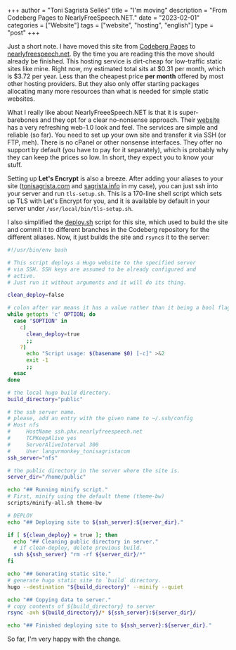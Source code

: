 +++
author = "Toni Sagristà Sellés"
title = "I'm moving"
description = "From Codeberg Pages to NearlyFreeSpeech.NET."
date = "2023-02-01"
categories = ["Website"]
tags = ["website", "hosting", "english"]
type = "post"
+++

Just a short note. I have moved this site from [Codeberg Pages](/blog/2022/codeberg-setup/) to [nearlyfreespeech.net](https://nearlyfreespeech.net). By the time you are reading this the move should already be finished. This hosting service is dirt-cheap for low-traffic static sites like mine. Right now, my estimated total sits at $0.31 per month, which is $3.72 per year. Less than the cheapest price **per month** offered by most other hosting providers. But they also only offer starting packages allocating many more resources than what is needed for simple static websites.

What I really like about NearlyFreeeSpeech.NET is that it is super-barebones and they opt for a clear no-nonsense approach. Their [website](https://nearlyfreespeech.net) has a very refreshing web-1.0 look and feel. The services are simple and reliable (so far). You need to set up your own site and transfer it via SSH (or FTP, meh). There is no cPanel or other nonsense interfaces. They offer no support by default (you have to pay for it separately), which is probably why they can keep the prices so low. In short, they expect you to know your stuff.

Setting up **Let's Encrypt** is also a breeze. After adding your aliases to your site ([tonisagrista.com](https://tonisagrista.com) and [sagrista.info](https://sagrista.info) in my case), you can just ssh into your server and run `tls-setup.sh`. This is a 170-line shell script which sets up TLS with Let's Encrypt for you, and it is available by default in your server under `/usr/local/bin/tls-setup.sh`.

I also simplified the [deploy.sh](https://codeberg.org/langurmonkey/website-source/src/commit/ddb3ec73cba02f0a05d275b96f2a1785d1f9b129/deploy.sh) script for this site, which used to build the site and commit it to different branches in the Codeberg repository for the different aliases. Now, it just builds the site and `rsync`s it to the server:

```deploy.sh
#!/usr/bin/env bash

# This script deploys a Hugo website to the specified server
# via SSH. SSH keys are assumed to be already configured and
# active.
# Just run it without arguments and it will do its thing.

clean_deploy=false

# colon after var means it has a value rather than it being a bool flag
while getopts 'c' OPTION; do
  case "$OPTION" in
    c)
      clean_deploy=true
      ;;
    ?)
      echo "Script usage: $(basename $0) [-c]" >&2
      exit -1
      ;;
  esac
done

# the local hugo build directory.
build_directory="public"

# the ssh server name.
# please, add an entry with the given name to ~/.ssh/config
# Host nfs
#     HostName ssh.phx.nearlyfreespeech.net
#     TCPKeepAlive yes
#     ServerAliveInterval 300
#     User langurmonkey_tonisagristacom
ssh_server="nfs"

# the public directory in the server where the site is.
server_dir="/home/public"

echo "## Running minify script."
# First, minify using the default theme (theme-bw)
scripts/minify-all.sh theme-bw

# DEPLOY
echo "## Deploying site to ${ssh_server}:${server_dir}."

if [ ${clean_deploy} = true ]; then
  echo "## Cleaning public directory in server."
  # if clean-deploy, delete previous build.
  ssh ${ssh_server} "rm -rf ${server_dir}/*"
fi

echo "## Generating static site."
# generate hugo static site to `build` directory.
hugo --destination "${build_directory}" --minify --quiet

echo "## Copying data to server."
# copy contents of ${build_directory} to server
rsync -avh ${build_directory}/* ${ssh_server}:${server_dir}/

echo "## Finished deploying site to ${ssh_server}:${server_dir}."
```

So far, I'm very happy with the change.
